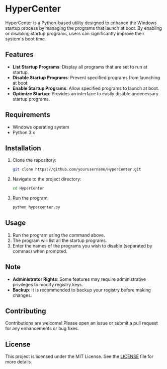 # HyperCenter

HyperCenter is a Python-based utility designed to enhance the Windows startup process by managing the programs that launch at boot. By enabling or disabling startup programs, users can significantly improve their system's boot time.

## Features

- **List Startup Programs**: Display all programs that are set to run at startup.
- **Disable Startup Programs**: Prevent specified programs from launching at boot.
- **Enable Startup Programs**: Allow specified programs to launch at boot.
- **Optimize Startup**: Provides an interface to easily disable unnecessary startup programs.

## Requirements

- Windows operating system
- Python 3.x

## Installation

1. Clone the repository:
    ```bash
    git clone https://github.com/yourusername/HyperCenter.git
    ```

2. Navigate to the project directory:
    ```bash
    cd HyperCenter
    ```

3. Run the program:
    ```bash
    python hypercenter.py
    ```

## Usage

1. Run the program using the command above.
2. The program will list all the startup programs.
3. Enter the names of the programs you wish to disable (separated by commas) when prompted.

## Note

- **Administrator Rights**: Some features may require administrative privileges to modify registry keys.
- **Backup**: It is recommended to backup your registry before making changes.

## Contributing

Contributions are welcome! Please open an issue or submit a pull request for any enhancements or bug fixes.

## License

This project is licensed under the MIT License. See the [LICENSE](LICENSE) file for more details.